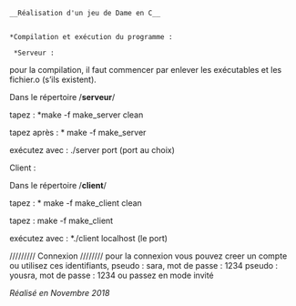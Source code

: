 
	__Réalisation d'un jeu de Dame en C__
   

    *Compilation et exécution du programme :

	 *Serveur : 

pour la compilation, il faut commencer par enlever les exécutables et les fichier.o (s’ils existent).  

Dans le répertoire /**serveur**/

tapez : *make -f make_server clean

tapez après : * make -f make_server 

exécutez avec :   ./server port (port au choix)

  Client : 

Dans le répertoire /**client**/

tapez : *  make -f make_client clean

tapez : make -f make_client

exécutez avec : *./client localhost (le port)




///////// Connexion ////////
pour la connexion vous pouvez creer un compte 
ou utilisez ces identifiants,
pseudo : sara,  mot de passe : 1234
pseudo : yousra, mot de passe : 1234
ou passez en mode invité



_Réalisé en Novembre 2018_
